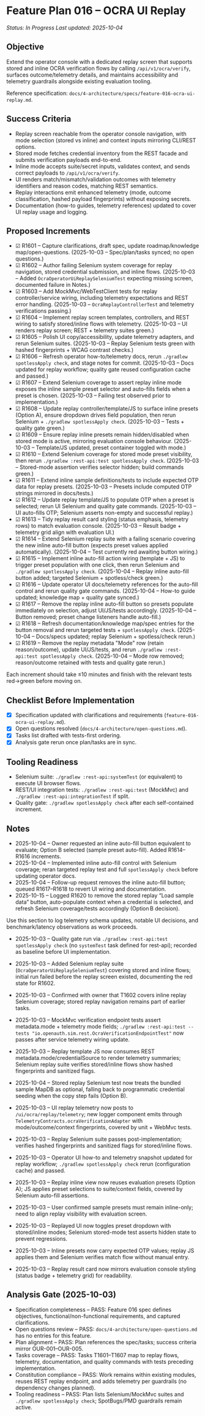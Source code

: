 # Feature Plan 016 – OCRA UI Replay

_Status: In Progress_
_Last updated: 2025-10-04_

## Objective
Extend the operator console with a dedicated replay screen that supports stored and inline OCRA verification flows by calling `/api/v1/ocra/verify`, surfaces outcome/telemetry details, and maintains accessibility and telemetry guardrails alongside existing evaluation tooling.

Reference specification: `docs/4-architecture/specs/feature-016-ocra-ui-replay.md`.

## Success Criteria
- Replay screen reachable from the operator console navigation, with mode selection (stored vs inline) and context inputs mirroring CLI/REST options.
- Stored mode fetches credential inventory from the REST facade and submits verification payloads end-to-end.
- Inline mode accepts suite/secret inputs, validates context, and sends correct payloads to `/api/v1/ocra/verify`.
- UI renders match/mismatch/validation outcomes with telemetry identifiers and reason codes, matching REST semantics.
- Replay interactions emit enhanced telemetry (mode, outcome classification, hashed payload fingerprints) without exposing secrets.
- Documentation (how-to guides, telemetry references) updated to cover UI replay usage and logging.

## Proposed Increments
- ☑ R1601 – Capture clarifications, draft spec, update roadmap/knowledge map/open-questions. (2025-10-03 – Spec/plan/tasks synced; no open questions.)
- ☑ R1602 – Author failing Selenium system coverage for replay navigation, stored credential submission, and inline flows. (2025-10-03 – Added `OcraOperatorUiReplaySeleniumTest` expecting missing screen, documented failure in Notes.)
- ☑ R1603 – Add MockMvc/WebTestClient tests for replay controller/service wiring, including telemetry expectations and REST error handling. (2025-10-03 – `OcraReplayControllerTest` and telemetry verifications passing.)
- ☑ R1604 – Implement replay screen templates, controllers, and REST wiring to satisfy stored/inline flows with telemetry. (2025-10-03 – UI renders replay screen; REST + telemetry suites green.)
- ☑ R1605 – Polish UI copy/accessibility, update telemetry adapters, and rerun Selenium suites. (2025-10-03 – Replay Selenium tests green with hashed fingerprints + WCAG contrast checks.)
- ☑ R1606 – Refresh operator how-to/telemetry docs, rerun `./gradlew spotlessApply check`, and stage notes for commit. (2025-10-03 – Docs updated for replay workflow; quality gate reused configuration cache and passed.)
- ☑ R1607 – Extend Selenium coverage to assert replay inline mode exposes the inline sample preset selector and auto-fills fields when a preset is chosen. (2025-10-03 – Failing test observed prior to implementation.)
- ☑ R1608 – Update replay controller/template/JS to surface inline presets (Option A), ensure dropdown drives field population, then rerun Selenium + `./gradlew spotlessApply check`. (2025-10-03 – Tests + quality gate green.)
- ☑ R1609 – Ensure replay inline presets remain hidden/disabled when stored mode is active, mirroring evaluation console behaviour. (2025-10-03 – Template/JS updated, preset container toggled with mode.)
- ☑ R1610 – Extend Selenium coverage for stored mode preset visibility, then rerun `./gradlew :rest-api:test spotlessApply check`. (2025-10-03 – Stored-mode assertion verifies selector hidden; build commands green.)
- ☑ R1611 – Extend inline sample definitions/tests to include expected OTP data for replay presets. (2025-10-03 – Presets include computed OTP strings mirrored in docs/tests.)
- ☑ R1612 – Update replay template/JS to populate OTP when a preset is selected; rerun UI Selenium and quality gate commands. (2025-10-03 – UI auto-fills OTP; Selenium asserts non-empty and successful replay.)
- ☑ R1613 – Tidy replay result card styling (status emphasis, telemetry rows) to match evaluation console. (2025-10-03 – Result badge + telemetry grid align with evaluation UI.)
- ☑ R1614 – Extend Selenium replay suite with a failing scenario covering the new inline auto-fill button (expects preset values applied automatically). (2025-10-04 – Test currently red awaiting button wiring.)
- ☑ R1615 – Implement inline auto-fill action wiring (template + JS) to trigger preset population with one click, then rerun Selenium and `./gradlew spotlessApply check`. (2025-10-04 – Replay inline auto-fill button added; targeted Selenium + spotless/check green.)
- ☑ R1616 – Update operator UI docs/telemetry references for the auto-fill control and rerun quality gate commands. (2025-10-04 – How-to guide updated; knowledge map + quality gate synced.)
- ☑ R1617 – Remove the replay inline auto-fill button so presets populate immediately on selection, adjust UI/JS/tests accordingly. (2025-10-04 – Button removed; preset change listeners handle auto-fill.)
- ☑ R1618 – Refresh documentation/knowledge map/spec entries for the button removal and rerun targeted tests + `spotlessApply check`. (2025-10-04 – Docs/specs updated; replay Selenium + spotless/check rerun.)
- ☑ R1619 – Remove the replay metadata "Mode" row (retain reason/outcome), update UI/JS/tests, and rerun `./gradlew :rest-api:test spotlessApply check`. (2025-10-04 – Mode row removed; reason/outcome retained with tests and quality gate rerun.)

Each increment should take ≤10 minutes and finish with the relevant tests red→green before moving on.

## Checklist Before Implementation
- [x] Specification updated with clarifications and requirements (`feature-016-ocra-ui-replay.md`).
- [x] Open questions resolved (`docs/4-architecture/open-questions.md`).
- [x] Tasks list drafted with tests-first ordering.
- [x] Analysis gate rerun once plan/tasks are in sync.

## Tooling Readiness
- Selenium suite: `./gradlew :rest-api:systemTest` (or equivalent) to execute UI browser flows.
- REST/UI integration tests: `./gradlew :rest-api:test` (MockMvc) and `./gradlew :rest-api:integrationTest` if split.
- Quality gate: `./gradlew spotlessApply check` after each self-contained increment.

## Notes
- 2025-10-04 – Owner requested an inline auto-fill button equivalent to evaluate; Option B selected (sample preset auto-fill). Added R1614–R1616 increments.
- 2025-10-04 – Implemented inline auto-fill control with Selenium coverage; reran targeted replay test and full `spotlessApply check` before updating operator docs.
- 2025-10-04 – Follow-up request removes the inline auto-fill button; queued R1617–R1618 to revert UI wiring and documentation.
- 2025-10-15 – Logged R1620 to remove the stored replay “Load sample data” button, auto-populate context when a credential is selected, and refresh Selenium coverage/tests accordingly (Option B decision).

Use this section to log telemetry schema updates, notable UI decisions, and benchmark/latency observations as work proceeds.
- 2025-10-03 – Quality gate run via `./gradlew :rest-api:test spotlessApply check` (no `systemTest` task defined for rest-api); recorded as baseline before UI implementation.
- 2025-10-03 – Added Selenium replay suite (`OcraOperatorUiReplaySeleniumTest`) covering stored and inline flows; initial run failed before the replay screen existed, documenting the red state for R1602.
- 2025-10-03 – Confirmed with owner that T1602 covers inline replay Selenium coverage; stored replay navigation remains part of earlier tasks.
- 2025-10-03 – MockMvc verification endpoint tests assert metadata.mode + telemetry mode fields; `./gradlew :rest-api:test --tests "io.openauth.sim.rest.OcraVerificationEndpointTest"` now passes after service telemetry wiring update.
- 2025-10-03 – Replay template JS now consumes REST metadata.mode/credentialSource to render telemetry summaries; Selenium replay suite verifies stored/inline flows show hashed fingerprints and sanitized flags.
- 2025-10-04 – Stored replay Selenium test now treats the bundled sample MapDB as optional, falling back to programmatic credential seeding when the copy step fails (Option B).
- 2025-10-03 – UI replay telemetry now posts to `/ui/ocra/replay/telemetry`; new logger component emits through `TelemetryContracts.ocraVerificationAdapter` with mode/outcome/context fingerprints, covered by unit + WebMvc tests.

- 2025-10-03 – Replay Selenium suite passes post-implementation; verifies hashed fingerprints and sanitized flags for stored/inline flows.
- 2025-10-03 – Operator UI how-to and telemetry snapshot updated for replay workflow; `./gradlew spotlessApply check` rerun (configuration cache) and passed.
- 2025-10-03 – Replay inline view now reuses evaluation presets (Option A); JS applies preset selections to suite/context fields, covered by Selenium auto-fill assertions.
- 2025-10-03 – User confirmed sample presets must remain inline-only; need to align replay visibility with evaluation screen.
- 2025-10-03 – Replayed UI now toggles preset dropdown with stored/inline modes; Selenium stored-mode test asserts hidden state to prevent regressions.
- 2025-10-03 – Inline presets now carry expected OTP values; replay JS applies them and Selenium verifies match flow without manual entry.
- 2025-10-03 – Replay result card now mirrors evaluation console styling (status badge + telemetry grid) for readability.
## Analysis Gate (2025-10-03)
- Specification completeness – PASS: Feature 016 spec defines objectives, functional/non-functional requirements, and captured clarifications.
- Open questions review – PASS: `docs/4-architecture/open-questions.md` has no entries for this feature.
- Plan alignment – PASS: Plan references the spec/tasks; success criteria mirror OUR-001–OUR-005.
- Tasks coverage – PASS: Tasks T1601–T1607 map to replay flows, telemetry, documentation, and quality commands with tests preceding implementation.
- Constitution compliance – PASS: Work remains within existing modules, reuses REST replay endpoint, and adds telemetry per guardrails (no dependency changes planned).
- Tooling readiness – PASS: Plan lists Selenium/MockMvc suites and `./gradlew spotlessApply check`; SpotBugs/PMD guardrails remain active.
